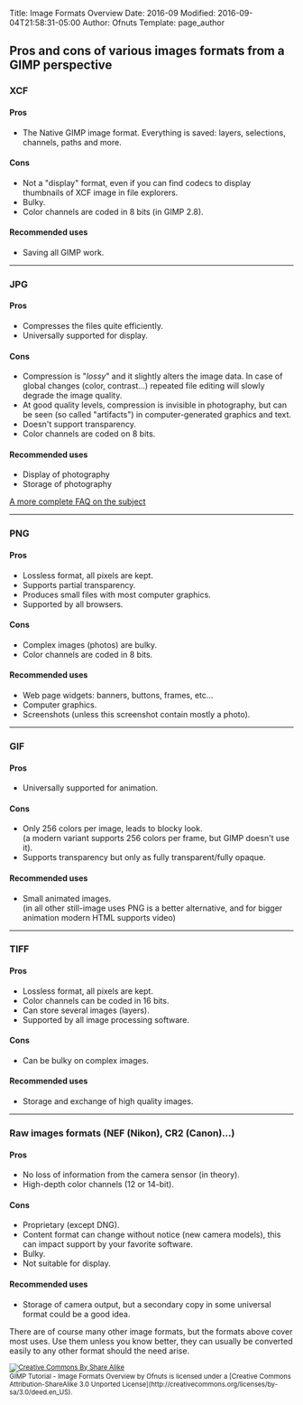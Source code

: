Title: Image Formats Overview
Date: 2016-09
Modified: 2016-09-04T21:58:31-05:00
Author: Ofnuts
Template: page_author

## Pros and cons of various images formats from a GIMP perspective

### XCF

#### Pros

* The Native GIMP image format. Everything is saved: layers, selections, channels, paths and more.

#### Cons

* Not a "display" format, even if you can find codecs to display thumbnails of XCF image in file explorers.
* Bulky.
* Color channels are coded in 8 bits (in GIMP 2.8).
 
#### Recommended uses

* Saving all GIMP work.

---

### JPG

#### Pros

* Compresses the files quite efficiently.
* Universally supported for display.

#### Cons

* Compression is "_lossy_" and it slightly alters the image data. In case of global changes (color, contrast...) repeated file editing will slowly degrade the image quality.
* At good quality levels, compression is invisible in photography, but can be seen (so called "artifacts") in computer-generated graphics and text.
* Doesn't support transparency.
* Color channels are coded on 8 bits.

#### Recommended uses

* Display of photography
* Storage of photography

[A more complete FAQ on the subject](http://www.faqs.org/faqs/jpeg-faq/part1/)


---

### PNG

#### Pros

* Lossless format, all pixels are kept.
* Supports partial transparency.
* Produces small files with most computer graphics.
* Supported by all browsers.

#### Cons

* Complex images (photos) are bulky.
* Color channels are coded in 8 bits.

#### Recommended uses

* Web page widgets: banners, buttons, frames, etc...
* Computer graphics.
* Screenshots (unless this screenshot contain mostly a photo).


---


### GIF

#### Pros

* Universally supported for animation.

#### Cons

* Only 256 colors per image, leads to blocky look.  
(a modern variant supports 256 colors per frame, but GIMP doesn't use it).
* Supports transparency but only as fully transparent/fully opaque.

#### Recommended uses

* Small animated images.  
(in all other still-image uses PNG is a better alternative, and for bigger animation modern HTML supports video)


---

### TIFF

#### Pros

* Lossless format, all pixels are kept.
* Color channels can be coded in 16 bits.
* Can store several images (layers).
* Supported by all image processing software.

#### Cons

* Can be bulky on complex images.

#### Recommended uses

* Storage and exchange of high quality images.

---


### Raw images formats (NEF (Nikon), CR2 (Canon)...)

#### Pros

* No loss of information from the camera sensor (in theory).
* High-depth color channels (12 or 14-bit).

#### Cons

* Proprietary (except DNG).
* Content format can change without notice (new camera models), this can impact support by your favorite software.
* Bulky.
* Not suitable for display.

#### Recommended uses

* Storage of camera output, but a secondary copy in some universal format could be a good idea.


There are of course many other image formats, but the formats above cover most uses. 
Use them unless you know better, they can usually be converted easily to any other format should the need arise.


<small>
<a href='http://creativecommons.org/licenses/by-sa/3.0/deed.en_US'>
<img class='cc-badge' src='http://i.creativecommons.org/l/by-sa/3.0/80x15.png' alt='Creative Commons By Share Alike'/>
</a>
<br/>
<span xmlns:dct="http://purl.org/dc/terms/">GIMP Tutorial - Image Formats Overview</span> by Ofnuts is licensed under a [Creative Commons Attribution-ShareAlike 3.0 Unported License](http://creativecommons.org/licenses/by-sa/3.0/deed.en_US).</small>
